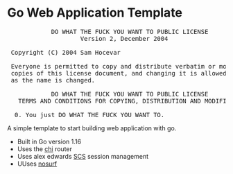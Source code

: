# Go Web Application Template
<pre>
            DO WHAT THE FUCK YOU WANT TO PUBLIC LICENSE
                    Version 2, December 2004

 Copyright (C) 2004 Sam Hocevar <sam@hocevar.net>

 Everyone is permitted to copy and distribute verbatim or modified
 copies of this license document, and changing it is allowed as long
 as the name is changed.

            DO WHAT THE FUCK YOU WANT TO PUBLIC LICENSE
   TERMS AND CONDITIONS FOR COPYING, DISTRIBUTION AND MODIFICATION

  0. You just DO WHAT THE FUCK YOU WANT TO.
</pre>

A simple template to start building web application with go.

- Built in Go version 1.16
- Uses the [chi](github.com/go-chi/chi) router
- Uses alex edwards [SCS](github.com/alexedwards/scs) session management
- UUses [nosurf](github.com/justinas/nosurf)
